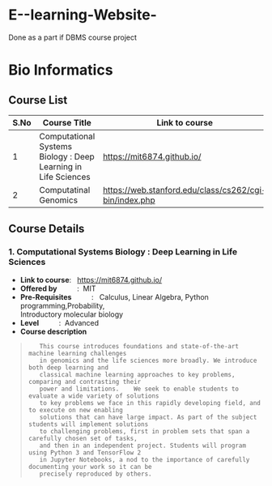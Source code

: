 # E--learning-Website-
Done as a part if DBMS course project

<!-- For bioinformatics we will be following stanford courses.

https://web.stanford.edu/class/cs262/cgi-bin/index.php

https://web.stanford.edu/class/cs273a/cgi-bin/ -->

# Bio Informatics   

## Course List
S.No | Course Title | Link to course
------------ | ------------- | ---------
1 | Computational Systems Biology : Deep Learning in Life Sciences | https://mit6874.github.io/ 
2 | Computatinal Genomics | https://web.stanford.edu/class/cs262/cgi-bin/index.php


## Course Details
### 1. Computational Systems Biology : Deep Learning in Life Sciences
   * **Link to course**:&nbsp;&nbsp; https://mit6874.github.io/ 
   * **Offered by**&nbsp;&nbsp;&nbsp;&nbsp;&nbsp;&nbsp;&nbsp;&nbsp;&nbsp;&nbsp;:&nbsp;&nbsp;MIT 
   * **Pre-Requisites**&nbsp;&nbsp;&nbsp;&nbsp;&nbsp;&nbsp;&nbsp;&nbsp;&nbsp;&nbsp;:&nbsp;&nbsp; Calculus, Linear Algebra, Python programming,Probability,   
                                     Introductory molecular biology
   * **Level**&nbsp;&nbsp;&nbsp;&nbsp;&nbsp;&nbsp;&nbsp;&nbsp;&nbsp;&nbsp;:&nbsp;&nbsp;Advanced
   * **Course description** 
>        This course introduces foundations and state-of-the-art machine learning challenges    
>        in genomics and the life sciences more broadly. We introduce both deep learning and    
>        classical machine learning approaches to key problems, comparing and contrasting their   
>        power and limitations.    We seek to enable students to evaluate a wide variety of solutions   
>        to key problems we face in this rapidly developing field, and to execute on new enabling    
>        solutions that can have large impact. As part of the subject students will implement solutions    
>        to challenging problems, first in problem sets that span a carefully chosen set of tasks,    
>        and then in an independent project. Students will program using Python 3 and TensorFlow 2    
>        in Jupyter Notebooks, a nod to the importance of carefully documenting your work so it can be   
>        precisely reproduced by others.




